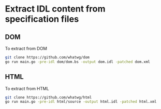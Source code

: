 # Extract IDL content from specification files

## DOM

To extract from DOM

```bash
git clone https://github.com/whatwg/dom
go run main.go -pre-idl dom/dom.bs -output dom.idl -patched dom.xml
```

## HTML

To extract from HTML

```bash
git clone https://github.com/whatwg/html
go run main.go -pre-idl html/source -output html.idl -patched html.xml
```
